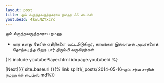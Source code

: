 ```yaml
---
layout: post
title: ஓம் வ்ருத்தவருத்தகராய நமஹ ௧௧ டைம்ஸ்
youtubeId: 4kwLNZYxcrc
---
```

 
 
 ஓம் வ்ருத்தவருத்தகராய நமஹ  
 
 -  யார் தனது தேரில் எதிரிகளை வட்டமிடுகிறார், காயங்கள் இல்லாமல் அவர்களைத் தோற்கடித்த பிறகு யார் திரும்பி வருகிறார்கள் 
 
  
 
  
 
 
 
 
 
 


{% include youtubePlayer.html id=page.youtubeId %}
 
[Next]({{ site.baseurl }}{% link  split1/_posts/2014-05-16-ஓம் சர்வ சாரின் நமஹ ௧௧ டைம்ஸ்.md%})
 
